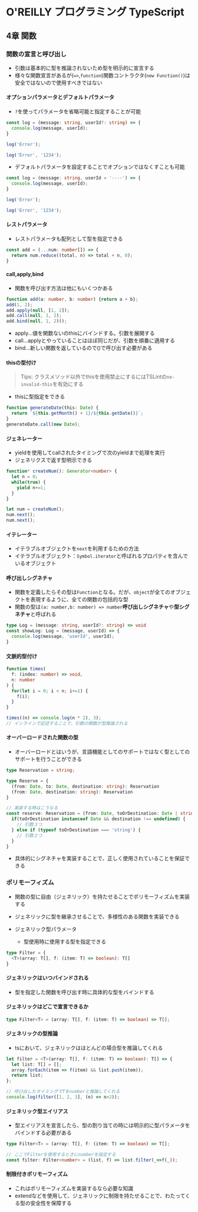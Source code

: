 # O'REILLY プログラミング TypeScript

## 4章 関数

### 関数の宣言と呼び出し

- 引数は基本的に型を推論されないため型を明示的に宣言する
- 様々な関数宣言があるが(`=>`,`function`)関数コントラクタ(`new Function()`)は安全ではないので使用すべきではない

#### オプションパラメータとデフォルトパラメータ

- `?`を使ってパラメータを省略可能と指定することが可能

```ts
const log = (message: string, userId?: string) => {
  console.log(message, userId);
}

log('Error');

log('Error', '1234');
```

- デフォルトパラメータを設定することでオプションではなくすことも可能

```ts
const log = (message: string, userId = '----') => {
  console.log(message, userId);
}

log('Error');

log('Error', '1234');
```

#### レストパラメータ

- レストパラメータも配列として型を指定できる

```ts
const add = (...num: number[]) => {
  return num.reduce((total, n) => total + n, 0);
}
```

#### call,apply,bind

- 関数を呼び出す方法は他にもいくつかある

```ts
function add(a: number, b: number) {return a + b};
add(1, 2);
add.apply(null, [1, 2]);
add.call(null, 1, 2);
add.bind(null, 1, 2)();
```

- apply...値を関数ないのthisにバインドする。引数を展開する
- call...applyとやっていることはほぼ同じだが、引数を順番に適用する
- bind...新しい関数を返しているので()で呼び出す必要がある

#### thisの型付け

> Tips: クラスメソッド以外でthisを使用禁止にするにはTSLintの`no-invalid-this`を有効にする

- thisに型指定をできる

```ts
function generateDate(this: Date) {
  return `${this.getMonth() + 1}/${this.getDate()}`;
}
generateDate.call(new Date);
```

#### ジェネレーター

- yieldを使用してcallされたタイミングで次のyieldまで処理を実行
- ジェネリクスで返す型明示できる

```ts
function* createNum(): Generator<number> {
  let n = 0;
  while(true) {
    yield n+=1;
  }
}

let num = createNum();
num.next();
num.next();
```

#### イテレーター

- イテラブルオブジェクトを`next`を利用するための方法
- イテラブルオブジェクト：`Symbol.iterator`と呼ばれるプロパティを含んでいるオブジェクト

#### 呼び出しシグネチャ

- 関数を定義したらその型は`Function`となる。だが、`object`が全てのオブジェクトを表現するように、全ての関数の包括的な型
- 関数の型は`(a: number,b: number) => number`**呼び出しシグネチャ**や**型シグネチャ**と呼ばれる

```ts
type Log = (message: string, userId?: string) => void
const showLog: Log = (message, userId) => {
  console.log(message, 'userId', userId);
}
```

#### 文脈的型付け

```ts
function times(
  f: (index: number) => void,
  n: number
) {
  for(let i = 0; i < n; i+=1) {
    f(i);
  }
}

times((n) => console.log(n * 2), 3);
// インラインで記述することで、引数の関数が型推論される
```

#### オーバーロードされた関数の型

- オーバーロードとはいうが、言語機能としてのサポートではなく型としてのサポートを行うことができる

```ts
type Reservation = string;

type Reserve = {
  (from: Date, to: Date, destination: string): Reservation
  (from: Date, destination: string): Reservation
}

// 実装する時はこうなる
const reserve: Reservation = (from: Date, toOrDestination: Date | string, destination?: string) => {
  if(toOrDestination instanceof Date && destination !== undefined) {
    // 引数３つ
  } else if (typeof toOrDestination === 'string') {
    // 引数２つ
  }
}
```

- 具体的にシグネチャを実装することで、正しく使用されていることを保証できる

### ポリモーフィズム

- 関数の型に自由（ジェネリック）を持たせることでポリモーフィズムを実装する
- ジェネリックに型を継承させることで、多様性のある関数を実装できる

- ジェネリック型パラメータ
  - 型使用時に使用する型を指定できる

```ts
type Filter = {
  <T>(array: T[], f: (item: T) => boolean): T[]
}
```

#### ジェネリックはいつバインドされる

- 型を指定した関数を呼び出す時に具体的な型をバインドする

#### ジェネリックはどこで宣言できるか

```ts
type Filter<T> = (array: T[], f: (item: T) => boolean) => T[];
```

#### ジェネリックの型推論

- tsにおいて、ジェネリックはほとんどの場合型を推論してくれる

```ts
let filter = <T>(array: T[], f: (item: T) => boolean): T[] => {
  let list: T[] = [];
  array.forEach(item => f(item) && list.push(item));
  return list;
};

// 呼び出したタイミングでTをnumberと推論してくれる
console.log(filter([1, 2, 3], (n) => n>2));
```

#### ジェネリック型エイリアス

- 型エイリアスを宣言したら、型の割り当ての時には明示的に型パラメータをバインドする必要がある

```ts
type Filter<T> = (array: T[], f: (item: T) => boolean) => T[];

// ここでFilterを使用するときにnumberを指定する
const filter: Filter<number> = (list, f) => list.filter(_=>f(_));
```

#### 制限付きポリモーフィズム

- これはポリモーフィズムを実装するなら必要な知識
- extendなどを使用して、ジェネリックに制限を持たせることで、わたってくる型の安全性を保障する

